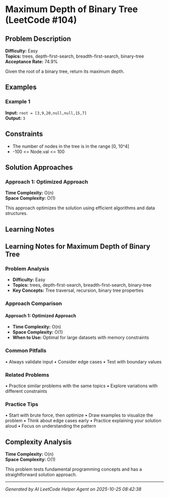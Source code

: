 # Maximum Depth of Binary Tree (LeetCode #104)

## Problem Description

**Difficulty:** Easy  
**Topics:** trees, depth-first-search, breadth-first-search, binary-tree  
**Acceptance Rate:** 74.9%

Given the root of a binary tree, return its maximum depth.

## Examples

### Example 1

**Input:** `root = [3,9,20,null,null,15,7]`  
**Output:** `3`



## Constraints

- The number of nodes in the tree is in the range [0, 10^4]
- -100 <= Node.val <= 100

## Solution Approaches

### Approach 1: Optimized Approach

**Time Complexity:** O(n)  
**Space Complexity:** O(1)

This approach optimizes the solution using efficient algorithms and data structures.

## Learning Notes


## Learning Notes for Maximum Depth of Binary Tree

### Problem Analysis
- **Difficulty:** Easy
- **Topics:** trees, depth-first-search, breadth-first-search, binary-tree
- **Key Concepts:** Tree traversal, recursion, binary tree properties

### Approach Comparison

#### Approach 1: Optimized Approach
- **Time Complexity:** O(n)
- **Space Complexity:** O(1)
- **When to Use:** Optimal for large datasets with memory constraints

### Common Pitfalls
• Always validate input
• Consider edge cases
• Test with boundary values

### Related Problems
• Practice similar problems with the same topics
• Explore variations with different constraints

### Practice Tips
• Start with brute force, then optimize
• Draw examples to visualize the problem
• Think about edge cases early
• Practice explaining your solution aloud
• Focus on understanding the pattern


## Complexity Analysis

**Time Complexity:** O(n)  
**Space Complexity:** O(1)

This problem tests fundamental programming concepts and has a straightforward solution approach.

---

*Generated by AI LeetCode Helper Agent on 2025-10-25 08:42:38*

